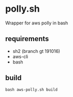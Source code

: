 # polly.sh
Wrapper for aws polly in bash

## requirements

+ sh2 (branch gt 191016)
+ aws-cli
+ bash

## build

```
bash aws-polly.sh build
```
